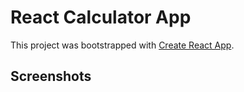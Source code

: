 # React Calculator App

This project was bootstrapped with [Create React App](https://github.com/facebook/create-react-app).

##  Screenshots


